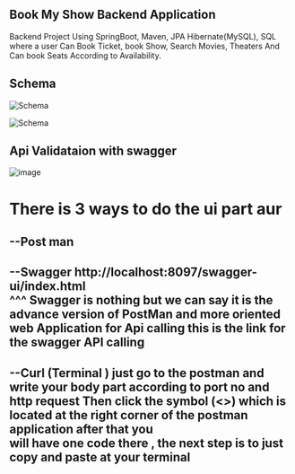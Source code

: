 **Book My Show Backend Application**
-----------------------------------------------------------------------------------------------------------------------------------------
Backend Project Using SpringBoot, Maven, JPA Hibernate(MySQL), SQL where a 
user Can Book Ticket, book Show, Search Movies, Theaters And Can book Seats
According to Availability.


Schema
-------------------------------------------------------------------------------------------------------------------------------------------

![Schema](https://github.com/RaunakRaj12/Book_My_Show/assets/141065263/c2736789-2081-49ae-a4d2-c96c752523e4)


![Schema](https://github.com/RaunakRaj12/Book_My_Show/assets/141065263/2727b2e5-2e9b-4ad7-8c2a-d4ff24f06709)


Api Validataion with swagger
---------------------------------------------------------------------------------------------------------------------------------------------


![image](https://github.com/RaunakRaj12/Book_My_Show/assets/141065263/19a5035d-f9c0-49bc-8ed8-f53f1289521e)




There is 3 ways to do the ui part aur
==============================
  --Post man 
---------------------------
  --Swagger    http://localhost:8097/swagger-ui/index.html    
     ^^^ Swagger is nothing but we can say it is the advance version of PostMan and more oriented web Application for Api calling
                this is the link for the swagger API calling  
-----------------------------
  --Curl (Terminal ) just go to the postman and write your body part according to port no and http request
                Then click the symbol (<>) which is located at the right corner of the postman application after that you   
                will have one code there , the next step is to just copy and paste at your  terminal               
-----------------------------------------------------------------------------------------------------------------------------

